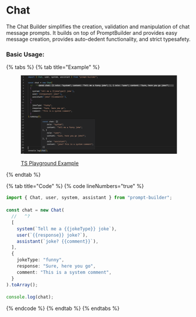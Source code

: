# Chat

The Chat Builder simplifies the creation, validation and manipulation of chat message prompts. It builds on top of PromptBuilder and provides easy message creation, provides auto-dedent functionality, and strict typesafety.

### Basic Usage:

{% tabs %}
{% tab title="Example" %}
<figure><img src=".gitbook/assets/image (1).png" alt=""><figcaption><p><a href="https://www.typescriptlang.org/play?module=1#code/JYWwDg9gTgLgBAbzgYQBYEMYBo4FcDOAplDvgJ74yEg7r77CXoB28AvnAGZQQhwBEYHuBgBaAEa5gAGwAmxfgG4AUMoDGEZpThqM8ALxxmhAO4o9ACmVw4Aels24APQD81uAG13N8pWoWAAwAVQmlpOBBCOHREBAArCABrQiCyMEI2DgTkgIBKLG88IihAhAQoQnxILQyspMIXPILHaPpGGBYYQOyG2I0QSNZMpvcAXWbEQp7U9IAuAU5cZmYyfgmbCqrNInn+AGVcCpxUYiiyCFw4AHMINcL+wZhdoNRGODeY3yo+B8JWO5sbGUuQAdDAIABBKBQdBkCy5FTqbYQaSEEHSCBXCy6TAI5RAA">TS Playground Example</a></p></figcaption></figure>
{% endtab %}

{% tab title="Code" %}
{% code lineNumbers="true" %}
```typescript
import { Chat, user, system, assistant } from "prompt-builder";

const chat = new Chat(
  //   ^?
  [
    system(`Tell me a {{jokeType}} joke`),
    user(`{{response}} joke?`),
    assistant(`joke? {{comment}}`),
  ],
  {
    jokeType: "funny",
    response: "Sure, here you go",
    comment: "This is a system comment",
  }
).toArray();

console.log(chat);
```
{% endcode %}
{% endtab %}
{% endtabs %}
